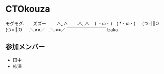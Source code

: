 # CTOkouza

モグモグ.　　ズズー
　　∧,,∧　　.∧,,∧
　(´・ω・)　( *・ω・)
　 (つ=|||O　(つ=|||O
　 .＼≠≠／　.＼≠≠／
￣￣￣￣￣￣￣￣￣
baka

## 参加メンバー

- 田中
- 柿澤 
